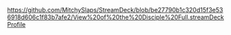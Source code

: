 
https://github.com/MitchySlaps/StreamDeck/blob/be27790b1c320d15f3e536918d606c1f83b7afe2/View%20of%20the%20Disciple%20Full.streamDeckProfile
